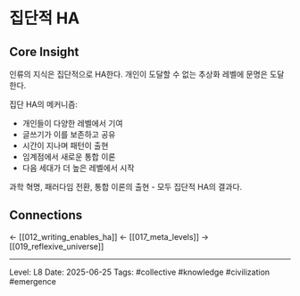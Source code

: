 # 집단적 HA

## Core Insight
인류의 지식은 집단적으로 HA한다. 개인이 도달할 수 없는 추상화 레벨에 문명은 도달한다.

집단 HA의 메커니즘:
- 개인들이 다양한 레벨에서 기여
- 글쓰기가 이를 보존하고 공유
- 시간이 지나며 패턴이 출현
- 임계점에서 새로운 통합 이론
- 다음 세대가 더 높은 레벨에서 시작

과학 혁명, 패러다임 전환, 통합 이론의 출현 - 모두 집단적 HA의 결과다.

## Connections
← [[012_writing_enables_ha]]
← [[017_meta_levels]]
→ [[019_reflexive_universe]]

---
Level: L8
Date: 2025-06-25
Tags: #collective #knowledge #civilization #emergence
